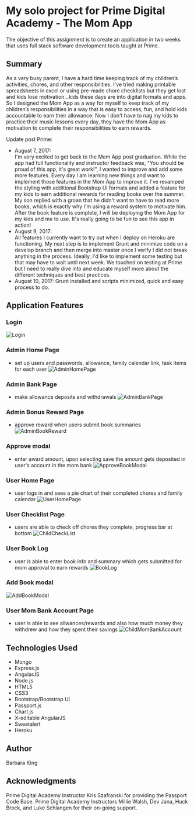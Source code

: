
# My solo project for Prime Digital Academy - The Mom App

The objective of this assignment is to create an application in two weeks that uses full stack software
development tools taught at Prime.

## Summary

As a very busy parent, I have a hard time keeping track of my children’s activities, chores, and other responsibilities.  I've tried making printable spreadsheets in excel or using pre-made chore checklists but they get lost and kids lose motivation...kids these days are into digital formats and apps.  So I designed the Mom App as a way for myself to keep track of my children’s responsibilities in a way that is easy to access, fun, and hold kids accountable to earn their allowance.  Now I don't have to nag my kids to practice their music lessons every day, they have the Mom App as motivation to complete their responsibilities to earn rewards.

Update post Prime:
- August 7, 2017:  
I'm very excited to get back to the Mom App post graduation.  While the app had full functionality and instructor feedback was, "You should be proud of this app, it's great work!", I wanted to improve and add some more features.  Every day I am learning new things and want to implement those features in the Mom App to improve it.  I've revamped the styling with additional Bootstrap UI formats and added a feature for my kids to earn additional rewards for reading books over the summer.  My son replied with a groan that he didn't want to have to read more books, which is exactly why I'm using a reward system to motivate him.  After the book feature is complete, I will be deploying the Mom App for my kids and me to use.  It's really going to be fun to see this app in action!
- August 9, 2017:  
All features I currently want to try out when I deploy on Heroku are functioning.  My next step is to implement Grunt and minimize code on a develop branch and then merge into master once I verify I did not break anything in the process.  Ideally, I'd like to implement some testing but that may have to wait until next week.  We touched on testing at Prime but I need to really dive into and educate myself more about the different techniques and best practices.
- August 10, 2017:
Grunt installed and scripts minimized, quick and easy process to do.


## Application Features
###  Login
![Login](screenshots/Login.png)
###  Admin Home Page
- set up users and passwords, allowance, family calendar link, task items for each user
![AdminHomePage](screenshots/AdminHomePage.png)
###  Admin Bank Page
- make allowance deposits and withdrawals
![AdminBankPage](screenshots/AdminBankPage.png)
###  Admin Bonus Reward Page
- approve reward when users submit book summaries
![AdminBookReward](screenshots/AdminBookReward.png)
### Approve modal
- enter award amount, upon selecting save the amount gets deposited in user's account in the mom bank
![ApproveBookModal](screenshots/ApproveBookModal.png)
###  User Home Page
- user logs in and sees a pie chart of their completed chores and family calendar
![UserHomePage](screenshots/UserHomePage.png)
###  User Checklist Page
 - users are able to check off chores they complete, progress bar at bottom
![ChildCheckList](screenshots/ChildCheckList.png)
### User Book Log
 - user is able to enter book info and summary which gets submitted for mom approval to earn rewards
![BookLog](screenshots/BookLog.png)
### Add Book modal
![AddBookModal](screenshots/AddBookModal.png)
### User Mom Bank Account Page
 - user is able to see allwances/rewards and also how much money they withdrew and how they spent their savings
![ChildMomBankAccount](screenshots/ChildMomBankAccount.png)

## Technologies Used

* Mongo
* Express.js
* AngularJS
* Node.js
* HTML5
* CSS3
* Bootstrap/Bootstrap UI
* Passport.js
* Chart.js
* X-editable AngularJS
* Sweetalert
* Heroku

## Author

Barbara King

## Acknowledgments

Prime Digital Academy Instructor Kris Szafranski for providing the Passport Code Base.
Prime Digital Academy Instructors Millie Walsh, Dev Jana, Huck Brock, and Luke Schlangen for their on-going support.
